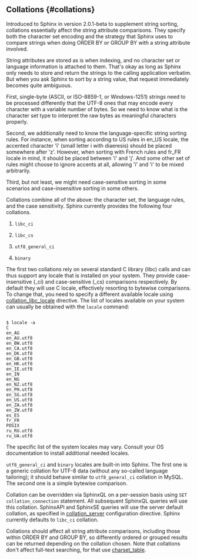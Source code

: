 ## Collations {#collations}

Introduced to Sphinx in version 2.0.1-beta to supplement string sorting, collations essentially affect the string attribute comparisons. They specify both the character set encoding and the strategy that Sphinx uses to compare strings when doing ORDER BY or GROUP BY with a string attribute involved.

String attributes are stored as is when indexing, and no character set or language information is attached to them. That&#039;s okay as long as Sphinx only needs to store and return the strings to the calling application verbatim. But when you ask Sphinx to sort by a string value, that request immediately becomes quite ambiguous.

First, single-byte (ASCII, or ISO-8859-1, or Windows-1251) strings need to be processed differently that the UTF-8 ones that may encode every character with a variable number of bytes. So we need to know what is the character set type to interpret the raw bytes as meaningful characters properly.

Second, we additionally need to know the language-specific string sorting rules. For instance, when sorting according to US rules in en_US locale, the accented character &#039;ï&#039; (small letter i with diaeresis) should be placed somewhere after &#039;z&#039;. However, when sorting with French rules and fr_FR locale in mind, it should be placed between &#039;i&#039; and &#039;j&#039;. And some other set of rules might choose to ignore accents at all, allowing &#039;ï&#039; and &#039;i&#039; to be mixed arbitrarily.

Third, but not least, we might need case-sensitive sorting in some scenarios and case-insensitive sorting in some others.

Collations combine all of the above: the character set, the language rules, and the case sensitivity. Sphinx currently provides the following four collations.

1.  `libc_ci`

2.  `libc_cs`

3.  `utf8_general_ci`

4.  `binary`

The first two collations rely on several standard C library (libc) calls and can thus support any locale that is installed on your system. They provide case-insensitive (_ci) and case-sensitive (_cs) comparisons respectively. By default they will use C locale, effectively resorting to bytewise comparisons. To change that, you need to specify a different available locale using [collation_libc_locale](../searchd_program_configuration_options/collationlibc_locale.md) directive. The list of locales available on your system can usually be obtained with the `locale` command:

```

$ locale -a
C
en_AG
en_AU.utf8
en_BW.utf8
en_CA.utf8
en_DK.utf8
en_GB.utf8
en_HK.utf8
en_IE.utf8
en_IN
en_NG
en_NZ.utf8
en_PH.utf8
en_SG.utf8
en_US.utf8
en_ZA.utf8
en_ZW.utf8
es_ES
fr_FR
POSIX
ru_RU.utf8
ru_UA.utf8

```

The specific list of the system locales may vary. Consult your OS documentation to install additional needed locales.

`utf8_general_ci` and `binary` locales are built-in into Sphinx. The first one is a generic collation for UTF-8 data (without any so-called language tailoring); it should behave similar to `utf8_general_ci` collation in MySQL. The second one is a simple bytewise comparison.

Collation can be overridden via SphinxQL on a per-session basis using `SET collation_connection` statement. All subsequent SphinxQL queries will use this collation. SphinxAPI and SphinxSE queries will use the server default collation, as specified in [collation_server](../searchd_program_configuration_options/collationserver.md) configuration directive. Sphinx currently defaults to `libc_ci` collation.

Collations should affect all string attribute comparisons, including those within ORDER BY and GROUP BY, so differently ordered or grouped results can be returned depending on the collation chosen. Note that collations don&#039;t affect full-text searching, for that use [charset_table](../index_configuration_options/charsettable.md).